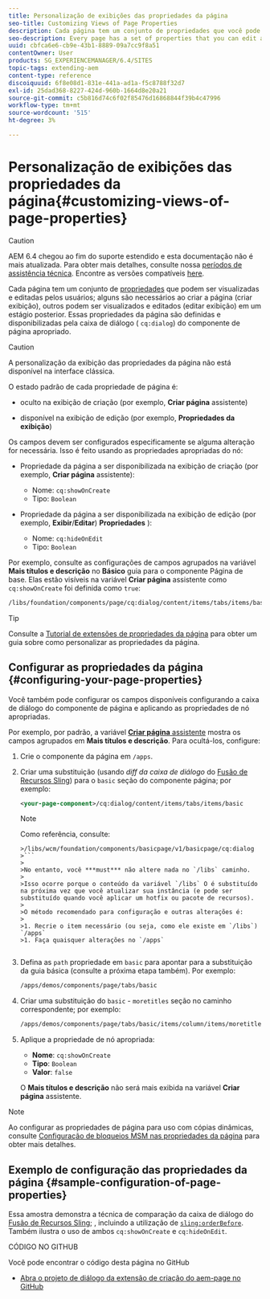 ```yaml
---
title: Personalização de exibições das propriedades da página
seo-title: Customizing Views of Page Properties
description: Cada página tem um conjunto de propriedades que você pode editar conforme necessário
seo-description: Every page has a set of properties that you can edit as required
uuid: cbfca6e6-cb9e-43b1-8889-09a7cc9f8a51
contentOwner: User
products: SG_EXPERIENCEMANAGER/6.4/SITES
topic-tags: extending-aem
content-type: reference
discoiquuid: 6f8e08d1-831e-441a-ad1a-f5c8788f32d7
exl-id: 25dad368-8227-424d-960b-1664d8e20a21
source-git-commit: c5b816d74c6f02f85476d16868844f39b4c47996
workflow-type: tm+mt
source-wordcount: '515'
ht-degree: 3%

---
```


# Personalização de exibições das propriedades da página{#customizing-views-of-page-properties}

>[!CAUTION]
>
>AEM 6.4 chegou ao fim do suporte estendido e esta documentação não é mais atualizada. Para obter mais detalhes, consulte nossa [períodos de assistência técnica](https://helpx.adobe.com/br/support/programs/eol-matrix.html). Encontre as versões compatíveis [here](https://experienceleague.adobe.com/docs/).

Cada página tem um conjunto de [propriedades](/help/sites-authoring/editing-page-properties.md) que podem ser visualizadas e editadas pelos usuários; alguns são necessários ao criar a página (criar exibição), outros podem ser visualizados e editados (editar exibição) em um estágio posterior. Essas propriedades da página são definidas e disponibilizadas pela caixa de diálogo ( `cq:dialog`) do componente de página apropriado.

>[!CAUTION]
>
>A personalização da exibição das propriedades da página não está disponível na interface clássica.

O estado padrão de cada propriedade de página é:

* oculto na exibição de criação (por exemplo, **Criar página** assistente)

* disponível na exibição de edição (por exemplo, **Propriedades da exibição**)

Os campos devem ser configurados especificamente se alguma alteração for necessária. Isso é feito usando as propriedades apropriadas do nó:

* Propriedade da página a ser disponibilizada na exibição de criação (por exemplo, **Criar página** assistente):

   * Nome: `cq:showOnCreate`
   * Tipo: `Boolean`

* Propriedade da página a ser disponibilizada na exibição de edição (por exemplo, **Exibir**/**Editar**) **Propriedades** ):

   * Nome: `cq:hideOnEdit`
   * Tipo: `Boolean`

Por exemplo, consulte as configurações de campos agrupados na variável **Mais títulos e descrição** no **Básico** guia para o componente Página de base. Elas estão visíveis na variável **Criar página** assistente como `cq:showOnCreate` foi definida como `true`:

```xml
/libs/foundation/components/page/cq:dialog/content/items/tabs/items/basic/items/column/items/moretitles
```

>[!TIP]
>
>Consulte a [Tutorial de extensões de propriedades da página](https://experienceleague.adobe.com/docs/experience-manager-learn/sites/developing/page-properties-technical-video-develop.html) para obter um guia sobre como personalizar as propriedades da página.

## Configurar as propriedades da página {#configuring-your-page-properties}

Você também pode configurar os campos disponíveis configurando a caixa de diálogo do componente de página e aplicando as propriedades de nó apropriadas.

Por exemplo, por padrão, a variável [**Criar página** assistente](/help/sites-authoring/managing-pages.md#creating-a-new-page) mostra os campos agrupados em **Mais títulos e descrição**. Para ocultá-los, configure:

1. Crie o componente da página em `/apps`.
1. Criar uma substituição (usando *diff da caixa de diálogo* do [Fusão de Recursos Sling](/help/sites-developing/sling-resource-merger.md)) para o `basic` seção do componente página; por exemplo:

   ```xml
   <your-page-component>/cq:dialog/content/items/tabs/items/basic
   ```

   >[!NOTE]
   >
   >Como referência, consulte:
   >
   >
   ```
   >/libs/wcm/foundation/components/basicpage/v1/basicpage/cq:dialog
   >```
   >
   >No entanto, você ***must*** não altere nada no `/libs` caminho.
   >
   >Isso ocorre porque o conteúdo da variável `/libs` O é substituído na próxima vez que você atualizar sua instância (e pode ser substituído quando você aplicar um hotfix ou pacote de recursos).
   >
   >O método recomendado para configuração e outras alterações é:
   >
   >1. Recrie o item necessário (ou seja, como ele existe em `/libs`) `/apps`
   >1. Faça quaisquer alterações no `/apps`


1. Defina as `path` propriedade em `basic` para apontar para a substituição da guia básica (consulte a próxima etapa também). Por exemplo:

   ```xml
   /apps/demos/components/page/tabs/basic
   ```

1. Criar uma substituição do `basic` - `moretitles` seção no caminho correspondente; por exemplo:

   ```xml
   /apps/demos/components/page/tabs/basic/items/column/items/moretitles
   ```

1. Aplique a propriedade de nó apropriada:

   * **Nome**: `cq:showOnCreate`
   * **Tipo**: `Boolean`
   * **Valor**: `false`

   O **Mais títulos e descrição** não será mais exibida na variável **Criar página** assistente.

>[!NOTE]
>
>Ao configurar as propriedades de página para uso com cópias dinâmicas, consulte [Configuração de bloqueios MSM nas propriedades da página](/help/sites-developing/extending-msm.md#configuring-msm-locks-on-page-properties-touch-enabled-ui) para obter mais detalhes.

## Exemplo de configuração das propriedades da página {#sample-configuration-of-page-properties}

Essa amostra demonstra a técnica de comparação da caixa de diálogo do [Fusão de Recursos Sling](/help/sites-developing/sling-resource-merger.md); , incluindo a utilização de [`sling:orderBefore`](/help/sites-developing/sling-resource-merger.md#properties). Também ilustra o uso de ambos `cq:showOnCreate` e `cq:hideOnEdit`.

CÓDIGO NO GITHUB

Você pode encontrar o código desta página no GitHub

* [Abra o projeto de diálogo da extensão de criação do aem-page no GitHub](https://github.com/Adobe-Marketing-Cloud/aem-authoring-extension-page-dialog)
